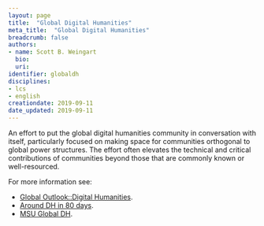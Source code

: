 ```yaml
---
layout: page
title:  "Global Digital Humanities"
meta_title:  "Global Digital Humanities"
breadcrumb: false
authors:
- name: Scott B. Weingart
  bio: 
  uri:
identifier: globaldh
disciplines:
- lcs
- english
creationdate: 2019-09-11
date_updated: 2019-09-11
---
```


An effort to put the global digital humanities community in conversation with itself, particularly focused on making space for communities orthogonal to global power structures. The effort often elevates the technical and critical contributions of communities beyond those that are commonly known or well-resourced.

For more information see:
 -  [Global Outlook::Digital Humanities](http://www.globaloutlookdh.org/).
 -  [Around DH in 80 days](http://www.arounddh.org).
 -  [MSU Global DH](http://www.msuglobaldh.org/).
